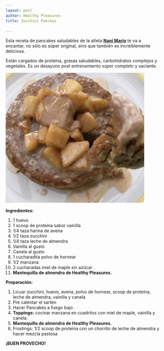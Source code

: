 ```yaml
---
layout: post
author: Healthy Pleasures
title: Zucchini Panckes

---
```

Esta receta de pancakes saludables de la atleta [**Nani Marín**](https://www.instagram.com/nanimaringuzman/ "Nani Marín") te va a encantar, no sólo es súper original, sino que también es increiblemente deliciosa. 

Están cargados de proteína, grasas saludables, carbohidratos complejos y vegetales. Es un desayuno post entrenamiento súper completo y saciante.

![](/images/zuchinni-panckaes2.png)

**Ingredientes:**

 1. 1 huevo 
 2. 1 scoop de proteína sabor vainilla 
 3. 1/4 taza harina de avena
 4. 1/2 taza zucchini
 5. 1/4 taza leche de almendra
 6. Vainilla al gusto
 7. Canela al gusto
 8. 1 cucharadita polvo de hornear
 9. 1/2 manzana
10. 2 cucharadas miel de maple sin azúcar .
11. **Mantequilla de almendra de Healthy Pleasures.** 

**Preparación:**

1. Licuar zucchini, huevo, avena, polvo de hornear, scoop de proteína, leche de almendra, vainilla y canela
2. Pre calentar el sartén
3. Hacer Pancakes a fuego bajo .
4. **Toppings:** cocinar manzana en cuadritos con miel de maple, vainilla y canela.
5. **Mantequilla de almendra de Healthy Pleasures.** 
6. Frostings: 1/2 scoop de proteína con un chorrito de leche de almendra y hacer mezcla pastosa

**¡BUEN PROVECHO!**